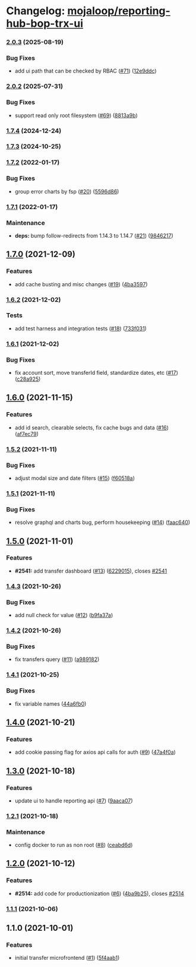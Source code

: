 # Changelog: [mojaloop/reporting-hub-bop-trx-ui](https://github.com/mojaloop/reporting-hub-bop-trx-ui)
### [2.0.3](https://github.com/mojaloop/reporting-hub-bop-trx-ui/compare/v2.0.2...v2.0.3) (2025-08-19)


### Bug Fixes

* add ui path that can be checked by RBAC ([#71](https://github.com/mojaloop/reporting-hub-bop-trx-ui/issues/71)) ([12e9ddc](https://github.com/mojaloop/reporting-hub-bop-trx-ui/commit/12e9ddc6c9214168e326cb1f1ac860c59e7f8506))

### [2.0.2](https://github.com/mojaloop/reporting-hub-bop-trx-ui/compare/v2.0.0...v2.0.2) (2025-07-31)


### Bug Fixes

* support read only root filesystem ([#69](https://github.com/mojaloop/reporting-hub-bop-trx-ui/issues/69)) ([8813a9b](https://github.com/mojaloop/reporting-hub-bop-trx-ui/commit/8813a9b1f07f7f3ebde0fd70cf7dd4c547cfefde))

### [1.7.4](https://github.com/mojaloop/reporting-hub-bop-trx-ui/compare/v1.7.3...v1.7.4) (2024-12-24)

### [1.7.3](https://github.com/mojaloop/reporting-hub-bop-trx-ui/compare/v1.7.2...v1.7.3) (2024-10-25)

### [1.7.2](https://github.com/mojaloop/reporting-hub-bop-trx-ui/compare/v1.7.1...v1.7.2) (2022-01-17)

### Bug Fixes

- group error charts by fsp ([#20](https://github.com/mojaloop/reporting-hub-bop-trx-ui/issues/20)) ([5596d86](https://github.com/mojaloop/reporting-hub-bop-trx-ui/commit/5596d86286d01640b43085fd21549d1ff13e3409))

### [1.7.1](https://github.com/mojaloop/reporting-hub-bop-trx-ui/compare/v1.7.0...v1.7.1) (2022-01-17)

### Maintenance

- **deps:** bump follow-redirects from 1.14.3 to 1.14.7 ([#21](https://github.com/mojaloop/reporting-hub-bop-trx-ui/issues/21)) ([9846217](https://github.com/mojaloop/reporting-hub-bop-trx-ui/commit/9846217772b18b8ef3686a6bca2cc3d95d1b6152))

## [1.7.0](https://github.com/mojaloop/reporting-hub-bop-trx-ui/compare/v1.6.2...v1.7.0) (2021-12-09)

### Features

- add cache busting and misc changes ([#19](https://github.com/mojaloop/reporting-hub-bop-trx-ui/issues/19)) ([4ba3597](https://github.com/mojaloop/reporting-hub-bop-trx-ui/commit/4ba3597fe695a16aec7def03b6da6e3b40a71a1c))

### [1.6.2](https://github.com/mojaloop/reporting-hub-bop-trx-ui/compare/v1.6.1...v1.6.2) (2021-12-02)

### Tests

- add test harness and integration tests ([#18](https://github.com/mojaloop/reporting-hub-bop-trx-ui/issues/18)) ([733f031](https://github.com/mojaloop/reporting-hub-bop-trx-ui/commit/733f0310f20a408ff4ddd5364f41f1f80d05de00))

### [1.6.1](https://github.com/mojaloop/reporting-hub-bop-trx-ui/compare/v1.6.0...v1.6.1) (2021-12-02)

### Bug Fixes

- fix account sort, move transferId field, standardize dates, etc ([#17](https://github.com/mojaloop/reporting-hub-bop-trx-ui/issues/17)) ([c28a925](https://github.com/mojaloop/reporting-hub-bop-trx-ui/commit/c28a92558e1a241a01abdf713f3ca4e692ca1ba2))

## [1.6.0](https://github.com/mojaloop/reporting-hub-bop-trx-ui/compare/v1.5.2...v1.6.0) (2021-11-15)

### Features

- add id search, clearable selects, fix cache bugs and data ([#16](https://github.com/mojaloop/reporting-hub-bop-trx-ui/issues/16)) ([af7ec79](https://github.com/mojaloop/reporting-hub-bop-trx-ui/commit/af7ec79480aca5542b7854bdb07804320ff5341e))

### [1.5.2](https://github.com/mojaloop/reporting-hub-bop-trx-ui/compare/v1.5.1...v1.5.2) (2021-11-11)

### Bug Fixes

- adjust modal size and date filters ([#15](https://github.com/mojaloop/reporting-hub-bop-trx-ui/issues/15)) ([f60518a](https://github.com/mojaloop/reporting-hub-bop-trx-ui/commit/f60518a5af0db34d4632acb7010ba6e43dd1b324))

### [1.5.1](https://github.com/mojaloop/reporting-hub-bop-trx-ui/compare/v1.5.0...v1.5.1) (2021-11-11)

### Bug Fixes

- resolve graphql and charts bug, perform housekeeping ([#14](https://github.com/mojaloop/reporting-hub-bop-trx-ui/issues/14)) ([faac640](https://github.com/mojaloop/reporting-hub-bop-trx-ui/commit/faac64063c944512f09be35591ba9b58b8ce5e02))

## [1.5.0](https://github.com/mojaloop/reporting-hub-bop-trx-ui/compare/v1.4.3...v1.5.0) (2021-11-01)

### Features

- **#2541:** add transfer dashboard ([#13](https://github.com/mojaloop/reporting-hub-bop-trx-ui/issues/13)) ([6229015](https://github.com/mojaloop/reporting-hub-bop-trx-ui/commit/6229015f2b2d5ab2d341b63f5fc40ff12f1464f8)), closes [#2541](https://github.com/mojaloop/reporting-hub-bop-trx-ui/issues/2541)

### [1.4.3](https://github.com/mojaloop/reporting-hub-bop-trx-ui/compare/v1.4.2...v1.4.3) (2021-10-26)

### Bug Fixes

- add null check for value ([#12](https://github.com/mojaloop/reporting-hub-bop-trx-ui/issues/12)) ([b9fa37a](https://github.com/mojaloop/reporting-hub-bop-trx-ui/commit/b9fa37a6f8715ea7ae36edd8abf7d65c77c0f43e))

### [1.4.2](https://github.com/mojaloop/reporting-hub-bop-trx-ui/compare/v1.4.1...v1.4.2) (2021-10-26)

### Bug Fixes

- fix transfers query ([#11](https://github.com/mojaloop/reporting-hub-bop-trx-ui/issues/11)) ([a989182](https://github.com/mojaloop/reporting-hub-bop-trx-ui/commit/a989182363a314eb145275ce1f0d77baa5e5998e))

### [1.4.1](https://github.com/mojaloop/reporting-hub-bop-trx-ui/compare/v1.4.0...v1.4.1) (2021-10-25)

### Bug Fixes

- fix variable names ([44a6fb0](https://github.com/mojaloop/reporting-hub-bop-trx-ui/commit/44a6fb0e436cc69d1e99c8cebbcce9cced7afbcb))

## [1.4.0](https://github.com/mojaloop/reporting-hub-bop-trx-ui/compare/v1.3.0...v1.4.0) (2021-10-21)

### Features

- add cookie passing flag for axios api calls for auth ([#9](https://github.com/mojaloop/reporting-hub-bop-trx-ui/issues/9)) ([47a4f0a](https://github.com/mojaloop/reporting-hub-bop-trx-ui/commit/47a4f0a3fc01c79234ea91bf139306b2de414b09))

## [1.3.0](https://github.com/mojaloop/reporting-hub-bop-trx-ui/compare/v1.2.1...v1.3.0) (2021-10-18)

### Features

- update ui to handle reporting api ([#7](https://github.com/mojaloop/reporting-hub-bop-trx-ui/issues/7)) ([9aaca07](https://github.com/mojaloop/reporting-hub-bop-trx-ui/commit/9aaca079e8cdca1c951cbf3199114c255f7a59fa))

### [1.2.1](https://github.com/mojaloop/reporting-hub-bop-trx-ui/compare/v1.2.0...v1.2.1) (2021-10-18)

### Maintenance

- config docker to run as non root ([#8](https://github.com/mojaloop/reporting-hub-bop-trx-ui/issues/8)) ([ceabd6d](https://github.com/mojaloop/reporting-hub-bop-trx-ui/commit/ceabd6d4c47f7c7da09256e179995bb43bac2f3e))

## [1.2.0](https://github.com/mojaloop/reporting-hub-bop-trx-ui/compare/v1.1.1...v1.2.0) (2021-10-12)

### Features

- **#2514:** add code for productionization ([#6](https://github.com/mojaloop/reporting-hub-bop-trx-ui/issues/6)) ([4ba9b25](https://github.com/mojaloop/reporting-hub-bop-trx-ui/commit/4ba9b253bf7f1e67a5f1760bb4d706b6f40a1d84)), closes [#2514](https://github.com/mojaloop/reporting-hub-bop-trx-ui/issues/2514)

### [1.1.1](https://github.com/mojaloop/reporting-hub-bop-trx-ui/compare/v1.1.0...v1.1.1) (2021-10-06)

## 1.1.0 (2021-10-01)

### Features

- initial transfer microfrontend ([#1](https://github.com/mojaloop/reporting-hub-bop-trx-ui/issues/1)) ([5f4aab1](https://github.com/mojaloop/reporting-hub-bop-trx-ui/commit/5f4aab13e35c54b5f8beecf06bb26ebc318d3015))
